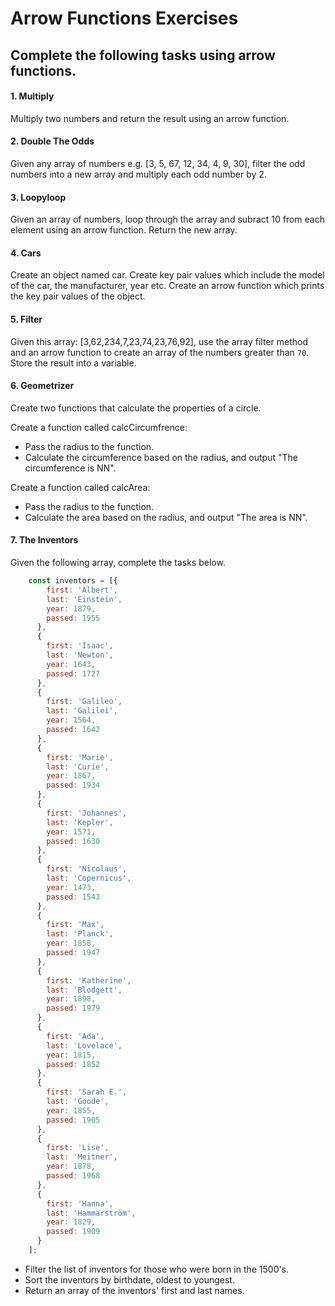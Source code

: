 # Arrow Functions Exercises

## Complete the following tasks using arrow functions. 

#### 1. Multiply
Multiply two numbers and return the result using an arrow function. 

#### 2. Double The Odds
Given any array of numbers e.g. [3, 5, 67, 12, 34, 4, 9, 30], filter the odd numbers into a new array and multiply each odd number by 2. 

#### 3. Loopyloop
Given an array of numbers, loop through the array and subract 10 from each element using an arrow function. Return the new array. 

#### 4. Cars
Create an object named car. Create key pair values which include the model of the car, the manufacturer, year etc. Create an arrow function which prints the key pair values of the object. 

#### 5. Filter
Given this array: [3,62,234,7,23,74,23,76,92], use the array filter method and an arrow function to create an array of the numbers greater than `70`. Store the result into a variable. 

#### 6. Geometrizer
Create two functions that calculate the properties of a circle. 

Create a function called calcCircumfrence:
* Pass the radius to the function.
* Calculate the circumference based on the radius, and output "The circumference is NN".

Create a function called calcArea:
* Pass the radius to the function.
* Calculate the area based on the radius, and output "The area is NN".

#### 7. The Inventors
Given the following array, complete the tasks below. 

```javascript
    const inventors = [{
        first: 'Albert',
        last: 'Einstein',
        year: 1879,
        passed: 1955
      },
      {
        first: 'Isaac',
        last: 'Newton',
        year: 1643,
        passed: 1727
      },
      {
        first: 'Galileo',
        last: 'Galilei',
        year: 1564,
        passed: 1642
      },
      {
        first: 'Marie',
        last: 'Curie',
        year: 1867,
        passed: 1934
      },
      {
        first: 'Johannes',
        last: 'Kepler',
        year: 1571,
        passed: 1630
      },
      {
        first: 'Nicolaus',
        last: 'Copernicus',
        year: 1473,
        passed: 1543
      },
      {
        first: 'Max',
        last: 'Planck',
        year: 1858,
        passed: 1947
      },
      {
        first: 'Katherine',
        last: 'Blodgett',
        year: 1898,
        passed: 1979
      },
      {
        first: 'Ada',
        last: 'Lovelace',
        year: 1815,
        passed: 1852
      },
      {
        first: 'Sarah E.',
        last: 'Goode',
        year: 1855,
        passed: 1905
      },
      {
        first: 'Lise',
        last: 'Meitner',
        year: 1878,
        passed: 1968
      },
      {
        first: 'Hanna',
        last: 'Hammarström',
        year: 1829,
        passed: 1909
      }
    ];
```

* Filter the list of inventors for those who were born in the 1500's. 
* Sort the inventors by birthdate, oldest to youngest. 
* Return an array of the inventors' first and last names.









